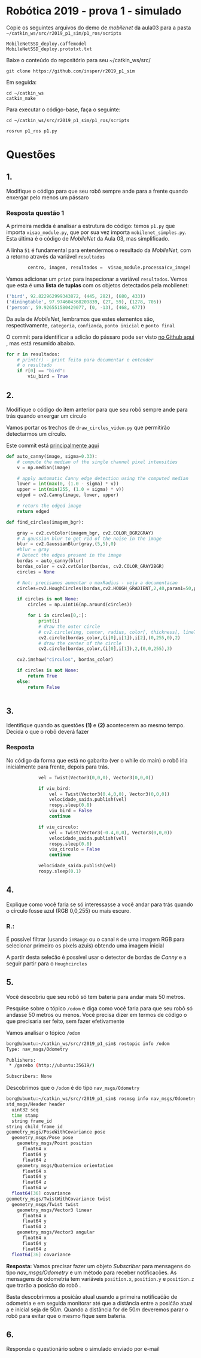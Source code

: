 

# Robótica 2019 - prova 1 - simulado

Copie os seguintes arquivos do demo de *mobilenet* da aula03 para a pasta `~/catkin_ws/src/r2019_p1_sim/p1_ros/scripts`

    MobileNetSSD_deploy.caffemodel
    MobileNetSSD_deploy.prototxt.txt

Baixe o conteúdo do repositório para seu ~/catkin_ws/src/

    git clone https://github.com/insper/r2019_p1_sim

Em seguida:

    cd ~/catkin_ws
    catkin_make

Para executar o código-base, faça o seguinte:


    cd ~/catkin_ws/src/r2019_p1_sim/p1_ros/scripts

    rosrun p1_ros p1.py

# Questões

## 1.

Modifique o código para que seu robô sempre ande para a frente quando enxergar pelo menos um pássaro

### Resposta questão 1

A primeira medida é analisar a estrutura do código: temos `p1.py` que importa `visao_module.py`, 
que por sua vez importa `mobilenet_simples.py`. Esta última é o código de *MobileNet* da Aula 03, mas simplificado.

A linha `51` é fundamental para entendermos o resultado da *MobileNet*, com a retorno através da variável `resultados` 

```python
		centro, imagem, resultados =  visao_module.processa(cv_image)
```

Vamos adicionar um `print` para inspecionar a variável `resultados`. Vemos que esta é uma **lista de tuplas** com os objetos detectados pela mobilenet:
```python
('bird', 92.822962999343872, (445, 282), (680, 433))
('diningtable', 97.974604368209839, (27, 59), (1278, 705))
('person', 59.926551580429077, (0, -13), (468, 677))
```

Da aula de *MobileNet*, lembramos que estes elementos são, respectivamente, `categoria`, `confianća`, `ponto inicial` e `ponto final`

O commit para identificar a adicão do pássaro pode ser visto [no Github aqui](https://github.com/Insper/r2019_p1_sim/commit/8b7dfec354650fb062a18a12ec8a9e2b60ba3299) , mas está resumido abaixo.

```python
for r in resultados:
    # print(r) - print feito para documentar e entender
    # o resultado
    if r[0] == "bird":
        viu_bird = True
```

## 2. 

Modifique o código do item anterior para que seu robô sempre ande para trás quando enxergar um círculo

Vamos portar os trechos de `draw_circles_video.py` que permitirão detectarmos um círculo.

Este commit está [principalmente aqui](https://github.com/Insper/r2019_p1_sim/commit/76dca99236ebcd5ef0d98427448bc766ff8ddd7b)

```python
def auto_canny(image, sigma=0.33):
    # compute the median of the single channel pixel intensities
    v = np.median(image)

    # apply automatic Canny edge detection using the computed median
    lower = int(max(0, (1.0 - sigma) * v))
    upper = int(min(255, (1.0 + sigma) * v))
    edged = cv2.Canny(image, lower, upper)

    # return the edged image
    return edged

def find_circles(imagem_bgr):

    gray = cv2.cvtColor(imagem_bgr, cv2.COLOR_BGR2GRAY)
    # A gaussian blur to get rid of the noise in the image
    blur = cv2.GaussianBlur(gray,(5,5),0)
    #blur = gray
    # Detect the edges present in the image
    bordas = auto_canny(blur)
    bordas_color = cv2.cvtColor(bordas, cv2.COLOR_GRAY2BGR)
    circles = None

    # Not: precisamos aumentar o maxRadius - veja a documentacao
    circles=cv2.HoughCircles(bordas,cv2.HOUGH_GRADIENT,2,40,param1=50,param2=100,minRadius=5,maxRadius=500)

    if circles is not None:
        circles = np.uint16(np.around(circles))

        for i in circles[0,:]:
            print(i)
            # draw the outer circle
            # cv2.circle(img, center, radius, color[, thickness[, lineType[, shift]]])
            cv2.circle(bordas_color,(i[0],i[1]),i[2],(0,255,0),2)
            # draw the center of the circle
            cv2.circle(bordas_color,(i[0],i[1]),2,(0,0,255),3)

    cv2.imshow("circulos", bordas_color)

    if circles is not None:
        return True
    else:
        return False



```


## 3.

Identifique quando as questões **(1)** e **(2)** acontecerem ao mesmo tempo. Decida o que o robô deverá fazer

### Resposta

No código  da forma que está no gabarito (ver o while do main) o robô iria inicialmente para frente, depois para trás.

```python
            vel = Twist(Vector3(0,0,0), Vector3(0,0,0))

            if viu_bird:
                vel = Twist(Vector3(0.4,0,0), Vector3(0,0,0))
                velocidade_saida.publish(vel)
                rospy.sleep(0.8)
                viu_bird = False
                continue

            if viu_circulo:
                vel = Twist(Vector3(-0.4,0,0), Vector3(0,0,0))
                velocidade_saida.publish(vel)
                rospy.sleep(0.8)
                viu_circulo = False
                continue

            velocidade_saida.publish(vel)
            rospy.sleep(0.1)

```

## 4. 

Explique como você faria se só interessasse a você andar para trás quando o círculo fosse azul (RGB 0,0,255) ou mais escuro.

### R.:

É possível filtrar (usando `inRange` ou o canal `R` de uma imagem RGB para selecionar primeiro os pixels azuis) obtendo uma imagem inicial

A partir desta selećão é possível usar o detector de bordas de *Canny* e a seguir partir para o `Houghcircles` 

## 5. 

Você descobriu que seu robô só tem bateria para andar mais 50 metros.

Pesquise sobre o tópico `/odom` e diga como você faria para que seu robô só andasse 50 metros ou menos. Você precisa dizer em termos de código o que precisaria ser feito, sem fazer efetivamente


Vamos analisar o tópico `/odom`

```bash
borg@ubuntu:~/catkin_ws/src/r2019_p1_sim$ rostopic info /odom
Type: nav_msgs/Odometry

Publishers: 
 * /gazebo (http://ubuntu:35619/)

Subscribers: None
```

Descobrimos que o `/odom` é do tipo `nav_msgs/Odometry`

```bash
borg@ubuntu:~/catkin_ws/src/r2019_p1_sim$ rosmsg info nav_msgs/Odometry
std_msgs/Header header
  uint32 seq
  time stamp
  string frame_id
string child_frame_id
geometry_msgs/PoseWithCovariance pose
  geometry_msgs/Pose pose
    geometry_msgs/Point position
      float64 x
      float64 y
      float64 z
    geometry_msgs/Quaternion orientation
      float64 x
      float64 y
      float64 z
      float64 w
  float64[36] covariance
geometry_msgs/TwistWithCovariance twist
  geometry_msgs/Twist twist
    geometry_msgs/Vector3 linear
      float64 x
      float64 y
      float64 z
    geometry_msgs/Vector3 angular
      float64 x
      float64 y
      float64 z
  float64[36] covariance

```

**Resposta:** Vamos precisar fazer um objeto *Subscriber* para mensagens do tipo *nav_msgs/Odometry* e um método para receber notificacões. As mensagens de odometria tem variáveis `position.x`, `position.y` e `position.z` que trarão a posicão do robô .

Basta descobrirmos a posićão atual usando a primeira notificaćão de odometria e em seguida monitorar até que a distância entre a posićão atual a e inicial seja de $50m$. Quando a distância for de $50m$ deveremos parar o robô para evitar que o mesmo fique sem bateria.


## 6. 

Responda o questionário sobre o simulado enviado por e-mail



